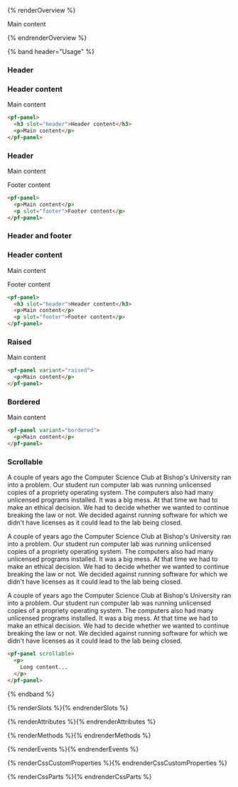 {% renderOverview %}
<pf-panel>
  <p>Main content</p>
</pf-panel>
{% endrenderOverview %}

{% band header="Usage" %}

<h3>Header</h3>
<pf-panel>
  <h3 slot="header">Header content</h3>
  <p>Main content</p>
</pf-panel>

```html
<pf-panel>
  <h3 slot="header">Header content</h3>
  <p>Main content</p>
</pf-panel>
```

<h3>Header</h3>
<pf-panel>
  <p>Main content</p>
  <p slot="footer">Footer content</p>
</pf-panel>

```html
<pf-panel>
  <p>Main content</p>
  <p slot="footer">Footer content</p>
</pf-panel>
```

<h3>Header and footer</h3>
<pf-panel>
  <h3 slot="header">Header content</h3>
  <p>Main content</p>
  <p slot="footer">Footer content</p>
</pf-panel>

```html
<pf-panel>
  <h3 slot="header">Header content</h3>
  <p>Main content</p>
  <p slot="footer">Footer content</p>
</pf-panel>
```

<h3>Raised</h3>
<pf-panel variant="raised">
  <p>Main content</p>
</pf-panel>

```html
<pf-panel variant="raised">
  <p>Main content</p>
</pf-panel>
```

<h3>Bordered</h3>
<pf-panel variant="bordered">
  <p>Main content</p>
</pf-panel>

```html
<pf-panel variant="bordered">
  <p>Main content</p>
</pf-panel>
```

<h3>Scrollable</h3>
<pf-panel scrollable>
  <p>
  A couple of years ago the Computer Science Club at Bishop's University
  ran into a problem. Our student run computer lab was running
  unlicensed copies of a propriety operating system. The computers also
  had many unlicensed programs installed. It was a big mess. At that
  time we had to make an ethical decision. We had to decide whether we
  wanted to continue breaking the law or not. We decided against running
  software for which we didn't have licenses as it could lead to the lab
  being closed.
  </p>
  <p>
  A couple of years ago the Computer Science Club at Bishop's University
  ran into a problem. Our student run computer lab was running
  unlicensed copies of a propriety operating system. The computers also
  had many unlicensed programs installed. It was a big mess. At that
  time we had to make an ethical decision. We had to decide whether we
  wanted to continue breaking the law or not. We decided against running
  software for which we didn't have licenses as it could lead to the lab
  being closed.
  </p>
  <p>
  A couple of years ago the Computer Science Club at Bishop's University
  ran into a problem. Our student run computer lab was running
  unlicensed copies of a propriety operating system. The computers also
  had many unlicensed programs installed. It was a big mess. At that
  time we had to make an ethical decision. We had to decide whether we
  wanted to continue breaking the law or not. We decided against running
  software for which we didn't have licenses as it could lead to the lab
  being closed.
  </p>
</pf-panel>

```html
<pf-panel scrollable>
  <p>
    Long content...
  </p>
</pf-panel>
```

{% endband %}

{% renderSlots %}{% endrenderSlots %}

{% renderAttributes %}{% endrenderAttributes %}

{% renderMethods %}{% endrenderMethods %}

{% renderEvents %}{% endrenderEvents %}

{% renderCssCustomProperties %}{% endrenderCssCustomProperties %}

{% renderCssParts %}{% endrenderCssParts %}
